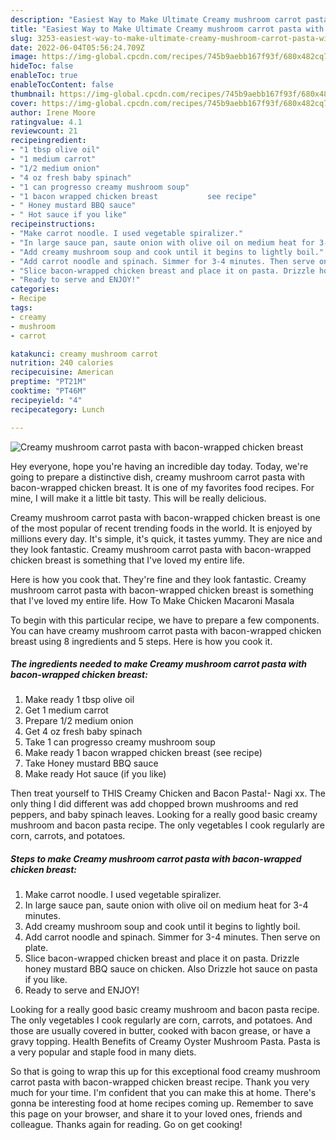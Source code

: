 ```yaml
---
description: "Easiest Way to Make Ultimate Creamy mushroom carrot pasta with bacon-wrapped chicken breast"
title: "Easiest Way to Make Ultimate Creamy mushroom carrot pasta with bacon-wrapped chicken breast"
slug: 3253-easiest-way-to-make-ultimate-creamy-mushroom-carrot-pasta-with-bacon-wrapped-chicken-breast
date: 2022-06-04T05:56:24.709Z
image: https://img-global.cpcdn.com/recipes/745b9aebb167f93f/680x482cq70/creamy-mushroom-carrot-pasta-with-bacon-wrapped-chicken-breast-recipe-main-photo.jpg
hideToc: false
enableToc: true
enableTocContent: false
thumbnail: https://img-global.cpcdn.com/recipes/745b9aebb167f93f/680x482cq70/creamy-mushroom-carrot-pasta-with-bacon-wrapped-chicken-breast-recipe-main-photo.jpg
cover: https://img-global.cpcdn.com/recipes/745b9aebb167f93f/680x482cq70/creamy-mushroom-carrot-pasta-with-bacon-wrapped-chicken-breast-recipe-main-photo.jpg
author: Irene Moore
ratingvalue: 4.1
reviewcount: 21
recipeingredient:
- "1 tbsp olive oil"
- "1 medium carrot"
- "1/2 medium onion"
- "4 oz fresh baby spinach"
- "1 can progresso creamy mushroom soup"
- "1 bacon wrapped chicken breast           see recipe"
- " Honey mustard BBQ sauce"
- " Hot sauce if you like"
recipeinstructions:
- "Make carrot noodle. I used vegetable spiralizer."
- "In large sauce pan, saute onion with olive oil on medium heat for 3-4 minutes."
- "Add creamy mushroom soup and cook until it begins to lightly boil."
- "Add carrot noodle and spinach. Simmer for 3-4 minutes. Then serve on plate."
- "Slice bacon-wrapped chicken breast and place it on pasta. Drizzle honey mustard BBQ sauce on chicken. Also Drizzle hot sauce on pasta if you like."
- "Ready to serve and ENJOY!"
categories:
- Recipe
tags:
- creamy
- mushroom
- carrot

katakunci: creamy mushroom carrot 
nutrition: 240 calories
recipecuisine: American
preptime: "PT21M"
cooktime: "PT46M"
recipeyield: "4"
recipecategory: Lunch

---
```



![Creamy mushroom carrot pasta with bacon-wrapped chicken breast](https://img-global.cpcdn.com/recipes/745b9aebb167f93f/680x482cq70/creamy-mushroom-carrot-pasta-with-bacon-wrapped-chicken-breast-recipe-main-photo.jpg)

Hey everyone, hope you're having an incredible day today. Today, we're going to prepare a distinctive dish, creamy mushroom carrot pasta with bacon-wrapped chicken breast. It is one of my favorites food recipes. For mine, I will make it a little bit tasty. This will be really delicious.

Creamy mushroom carrot pasta with bacon-wrapped chicken breast is one of the most popular of recent trending foods in the world. It is enjoyed by millions every day. It's simple, it's quick, it tastes yummy. They are nice and they look fantastic. Creamy mushroom carrot pasta with bacon-wrapped chicken breast is something that I've loved my entire life.

Here is how you cook that. They&#39;re fine and they look fantastic. Creamy mushroom carrot pasta with bacon-wrapped chicken breast is something that I&#39;ve loved my entire life. How To Make Chicken Macaroni Masala


To begin with this particular recipe, we have to prepare a few components. You can have creamy mushroom carrot pasta with bacon-wrapped chicken breast using 8 ingredients and 5 steps. Here is how you cook it.

<!--inarticleads1-->

##### The ingredients needed to make Creamy mushroom carrot pasta with bacon-wrapped chicken breast:

1. Make ready 1 tbsp olive oil
1. Get 1 medium carrot
1. Prepare 1/2 medium onion
1. Get 4 oz fresh baby spinach
1. Take 1 can progresso creamy mushroom soup
1. Make ready 1 bacon wrapped chicken breast           (see recipe)
1. Take  Honey mustard BBQ sauce
1. Make ready  Hot sauce (if you like)


Then treat yourself to THIS Creamy Chicken and Bacon Pasta!- Nagi xx. The only thing I did different was add chopped brown mushrooms and red peppers, and baby spinach leaves. Looking for a really good basic creamy mushroom and bacon pasta recipe. The only vegetables I cook regularly are corn, carrots, and potatoes. 

<!--inarticleads2-->

##### Steps to make Creamy mushroom carrot pasta with bacon-wrapped chicken breast:

1. Make carrot noodle. I used vegetable spiralizer.
1. In large sauce pan, saute onion with olive oil on medium heat for 3-4 minutes.
1. Add creamy mushroom soup and cook until it begins to lightly boil.
1. Add carrot noodle and spinach. Simmer for 3-4 minutes. Then serve on plate.
1. Slice bacon-wrapped chicken breast and place it on pasta. Drizzle honey mustard BBQ sauce on chicken. Also Drizzle hot sauce on pasta if you like.
1. Ready to serve and ENJOY!

Looking for a really good basic creamy mushroom and bacon pasta recipe. The only vegetables I cook regularly are corn, carrots, and potatoes. And those are usually covered in butter, cooked with bacon grease, or have a gravy topping. Health Benefits of Creamy Oyster Mushroom Pasta. Pasta is a very popular and staple food in many diets. 

So that is going to wrap this up for this exceptional food creamy mushroom carrot pasta with bacon-wrapped chicken breast recipe. Thank you very much for your time. I'm confident that you can make this at home. There's gonna be interesting food at home recipes coming up. Remember to save this page on your browser, and share it to your loved ones, friends and colleague. Thanks again for reading. Go on get cooking!
